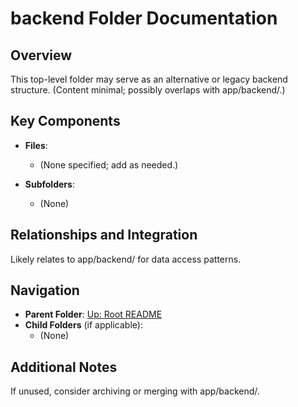 # backend Folder Documentation

## Overview
This top-level folder may serve as an alternative or legacy backend structure. (Content minimal; possibly overlaps with app/backend/.)

## Key Components
- **Files**:
  - (None specified; add as needed.)

- **Subfolders**:
  - (None)

## Relationships and Integration
Likely relates to app/backend/ for data access patterns.

## Navigation
- **Parent Folder**: [Up: Root README](../README.md)
- **Child Folders** (if applicable): 
  - (None)

## Additional Notes
If unused, consider archiving or merging with app/backend/.
